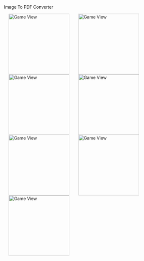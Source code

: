 Image To PDF Converter

<img src="https://user-images.githubusercontent.com/60879476/75871186-2fb52d80-5e32-11ea-9cf1-0e91327675e9.png" width="200" alt="Game View" align="left" hspace="15">

<img src="https://user-images.githubusercontent.com/60879476/75871249-452a5780-5e32-11ea-9413-90f1eadd72d8.png" width="200" alt="Game View" align="left" hspace="15">

<img src="https://user-images.githubusercontent.com/60879476/75871260-49567500-5e32-11ea-9fc5-430da959ae9d.png" width="200" alt="Game View" align="left" hspace="15">

<img src="https://user-images.githubusercontent.com/60879476/75871267-4a87a200-5e32-11ea-8e62-7b0cb5da6729.png" width="200" alt="Game View" align="left" hspace="15">

<img src="https://user-images.githubusercontent.com/60879476/75871272-4c516580-5e32-11ea-8480-92a142f87ed7.png" width="200" alt="Game View" align="left" hspace="15">

<img src="https://user-images.githubusercontent.com/60879476/75871278-4ce9fc00-5e32-11ea-811f-eb6fe842a99a.png" width="200" alt="Game View" align="left" hspace="15">

<img src="https://user-images.githubusercontent.com/60879476/75871284-4e1b2900-5e32-11ea-89cb-11b6f733cf34.png" width="200" alt="Game View" align="left" hspace="15">
